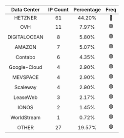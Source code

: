 | Data Center | IP Count | Percentage | Freq |
|:------------:|:--------:|:-----------:|:-----:|
| HETZNER | 61 | 44.20% | 🔴 |
| OVH | 11 | 7.97% | 🟢 |
| DIGITALOCEAN | 8 | 5.80% | 🟢 |
| AMAZON | 7 | 5.07% | 🟢 |
| Contabo | 6 | 4.35% | 🟢 |
| Google-Cloud | 4 | 2.90% | 🟢 |
| MEVSPACE | 4 | 2.90% | 🟢 |
| Scaleway | 4 | 2.90% | 🟢 |
| LeaseWeb | 3 | 2.17% | 🟢 |
| IONOS | 2 | 1.45% | 🟢 |
| WorldStream | 1 | 0.72% | 🟢 |
| OTHER | 27 | 19.57% | 🟢 |